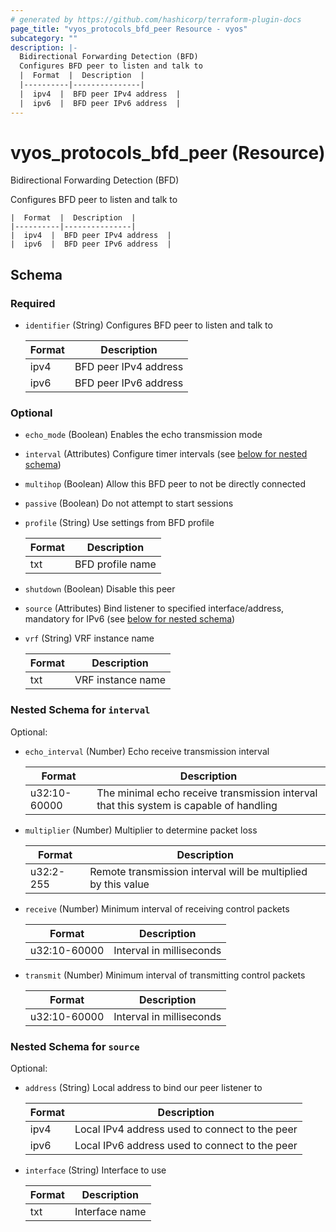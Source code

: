 ```yaml
---
# generated by https://github.com/hashicorp/terraform-plugin-docs
page_title: "vyos_protocols_bfd_peer Resource - vyos"
subcategory: ""
description: |-
  Bidirectional Forwarding Detection (BFD)
  Configures BFD peer to listen and talk to
  |  Format  |  Description  |
  |----------|---------------|
  |  ipv4  |  BFD peer IPv4 address  |
  |  ipv6  |  BFD peer IPv6 address  |
---
```


# vyos_protocols_bfd_peer (Resource)

Bidirectional Forwarding Detection (BFD)

Configures BFD peer to listen and talk to

    |  Format  |  Description  |
    |----------|---------------|
    |  ipv4  |  BFD peer IPv4 address  |
    |  ipv6  |  BFD peer IPv6 address  |



<!-- schema generated by tfplugindocs -->
## Schema

### Required

- `identifier` (String) Configures BFD peer to listen and talk to

    |  Format  |  Description  |
    |----------|---------------|
    |  ipv4  |  BFD peer IPv4 address  |
    |  ipv6  |  BFD peer IPv6 address  |

### Optional

- `echo_mode` (Boolean) Enables the echo transmission mode
- `interval` (Attributes) Configure timer intervals (see [below for nested schema](#nestedatt--interval))
- `multihop` (Boolean) Allow this BFD peer to not be directly connected
- `passive` (Boolean) Do not attempt to start sessions
- `profile` (String) Use settings from BFD profile

    |  Format  |  Description  |
    |----------|---------------|
    |  txt  |  BFD profile name  |
- `shutdown` (Boolean) Disable this peer
- `source` (Attributes) Bind listener to specified interface/address, mandatory for IPv6 (see [below for nested schema](#nestedatt--source))
- `vrf` (String) VRF instance name

    |  Format  |  Description  |
    |----------|---------------|
    |  txt  |  VRF instance name  |

<a id="nestedatt--interval"></a>
### Nested Schema for `interval`

Optional:

- `echo_interval` (Number) Echo receive transmission interval

    |  Format  |  Description  |
    |----------|---------------|
    |  u32:10-60000  |  The minimal echo receive transmission interval that this system is capable of handling  |
- `multiplier` (Number) Multiplier to determine packet loss

    |  Format  |  Description  |
    |----------|---------------|
    |  u32:2-255  |  Remote transmission interval will be multiplied by this value  |
- `receive` (Number) Minimum interval of receiving control packets

    |  Format  |  Description  |
    |----------|---------------|
    |  u32:10-60000  |  Interval in milliseconds  |
- `transmit` (Number) Minimum interval of transmitting control packets

    |  Format  |  Description  |
    |----------|---------------|
    |  u32:10-60000  |  Interval in milliseconds  |


<a id="nestedatt--source"></a>
### Nested Schema for `source`

Optional:

- `address` (String) Local address to bind our peer listener to

    |  Format  |  Description  |
    |----------|---------------|
    |  ipv4  |  Local IPv4 address used to connect to the peer  |
    |  ipv6  |  Local IPv6 address used to connect to the peer  |
- `interface` (String) Interface to use

    |  Format  |  Description  |
    |----------|---------------|
    |  txt  |  Interface name  |
